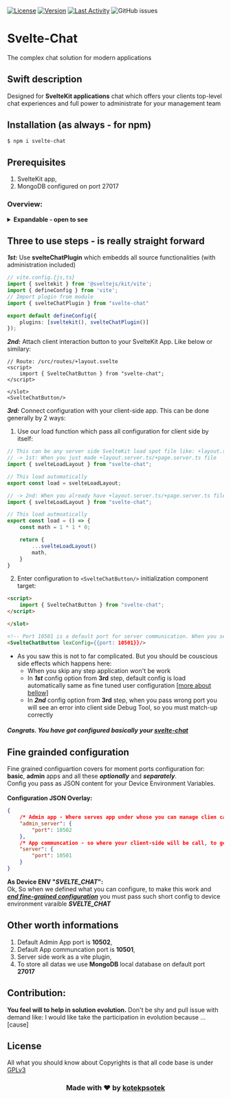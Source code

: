 [![License](https://img.shields.io/github/license/kotekpsotek/svelte-chat?logoColor=blue)](https://github.com/kotekpsotek/svelte-chat)
[![Version](https://img.shields.io/npm/v/svelte-chat)](https://github.com/kotekpsotek/svelte-chat)
[![Last Activity](https://img.shields.io/github/commit-activity/w/kotekpsotek/svelte-chat
)](https://github.com/kotekpsotek/svelte-chat)
![GitHub issues](https://img.shields.io/github/issues/kotekpsotek/svelte-chat)

# Svelte-Chat
The complex chat solution for modern applications

## Swift description
Designed for **SvelteKit applications** chat which offers your clients top-level chat experiences and full power to administrate for your management team

## Installation (as always - for npm)
```bash
$ npm i svelte-chat
```

## Prerequisites
1. SvelteKit app,
2. MongoDB configured on port 27017

### Overview:
<details>
    <summary>
        <b>Expandable - open to see</b>
    </summary>
    <h3><b>For clients app</b></h3>
    <ul>
        <li>Chat interaction on page content background</li>
        <img src="https://github.com/kotekpsotek/svelte-chat/tree/main/docs/client/svelteChatInteraction.png" alt="Svelte-Chat Imteraction element">
        <li>Empty Chat List</li>
        <img src="https://github.com/kotekpsotek/svelte-chat/tree/main/docs/client/svelteEmptyChatList.png" alt="Empty chat list">
        <li>Chat lists with some</li>
        <img src="https://github.com/kotekpsotek/svelte-chat/tree/main/docs/client/svelteChatsList.png" alt="Chat list with some chats">
        <li>Particular selected chat</li>
        <img src="https://github.com/kotekpsotek/svelte-chat/tree/main/docs/client/svelteChatBubbles.png" alt="Chat message bubles">
    </ul>
    <br>
    <h3><b>For admins app</b></h3>
    <ul>
        <li>Activiteies required to be an admin and stop</li>
        <ul>
            <li>Signup</li>
            <img src="https://github.com/kotekpsotek/svelte-chat/tree/main/docs/admin/signup.png">
            <li>Signin</li>
            <img src="https://github.com/kotekpsotek/svelte-chat/tree/main/docs/admin/signin.png">
            <li>Logout</li>
            <img src="https://github.com/kotekpsotek/svelte-chat/tree/main/docs/admin/logout.png">
        </ul>
        <li>Admin Panel</li>
        <ul>
            <li>Empty one</li>
            <img src="https://github.com/kotekpsotek/svelte-chat/tree/main/docs/admin/adminPanelEmpty.png">
            <li>One with open cases</li>
            <img src="https://github.com/kotekpsotek/svelte-chat/tree/main/docs/admin/adminPanel.png">
        </ul>
        <li>Chat conversation</li>
        <ul>
            <li>Messages and task/send-bar</li>
            <img src="https://github.com/kotekpsotek/svelte-chat/tree/main/docs/admin/chatConversation.png">
            <li>Chat Management Menu</li>
            <img src="https://github.com/kotekpsotek/svelte-chat/tree/main/docs/admin/chatManagementOptions.png">
        </ul>
    </ul>
</details>

## **Three to use steps - is really straight forward**
***1st:*** Use **svelteChatPlugin** which embedds all source functionalities (with administration included)
```typescript
// vite.config.{js,ts}
import { sveltekit } from '@sveltejs/kit/vite';
import { defineConfig } from 'vite';
// Import plugin from module
import { svelteChatPlugin } from "svelte-chat"

export default defineConfig({
	plugins: [sveltekit(), svelteChatPlugin()]
});
```

***2nd:*** Attach client interaction button to your SvelteKit App. Like below or similary:
```svelte
// Route: /src/routes/+layout.svelte
<script>
    import { SvelteChatButton } from "svelte-chat";
</script>

</slot>
<SvelteChatButton/>
```

***3rd:*** Connect configuration with your client-side app. This can be done generally by 2 ways:
1. Use our load function which pass all configuration for client side by itself:
<!-- (for my the simplest one) -->
```TypeScript
// This can be any server side SvelteKit load spot file like: +layout.server.ts located in scope where 'SvelteChatButton' is used
// -> 1st: When you just made +layout.server.ts/+page.server.ts file
import { svelteLoadLayout } from "svelte-chat";

// This load automatically
export const load = svelteLoadLayout;

// -> 2nd: When you already have +layout.server.ts/+page.server.ts file
import { svelteLoadLayout } from "svelte-chat";

// This load autmoatically
export const load = () => {
    const math = 1 * 1 * 0;

    return {
        ...svelteLoadLayout()
        math,
    }
}
```

2. Enter configuration to ```<SvelteChatButton/>``` initialization component target:

```HTML
<script>
    import { SvelteChatButton } from "svelte-chat";
</script>

</slot>

<!-- Port 10501 is a default port for server communication. When you setup other port, pass here -->
<SvelteChatButton lexConfig={{port: 10501}}/>
```

- As you saw this is not to far complicated. But you should be couscious side effects which happens here:
    - When you skip any step application won't be work
    - In ***1st*** config option from **3rd** step, default config is load automatically same as fine tuned user configuration <u>[more about bellow]</u>
    - In ***2nd*** config option from **3rd** step, when you pass wrong port you will see an error into client side Debug Tool, so you must match-up correctly

<h5>Congrats. You have got configured basically your <u>svelte-chat</u></h5>

## Fine grainded configuration
Fine grained configuartion covers for moment ports configuration for: **basic**, **admin** apps and all these ***optionally*** and ***separately***.<br/>
Config you pass as JSON content for your Device Environment Variables.<br/><br/>
**Configuration JSON Overlay:**
```JSON
{
    /* Admin app - Where serves app under whose you can manage clien cases */
    "admin_server": {
        "port": 10502
    },
    /* App communcation - so where your client-side will be call, to get and send informations */
    "server": {
        "port": 10501
    }
}
```

**As Device ENV "***SVELTE_CHAT***":**<br/>
Ok, So when we defined what you can configure, to make this work and <u>***end fine-grained configuration***</u> you must pass such short config to device environment varaible ***SVELTE_CHAT***


## Other worth informations
1. Default Admin App port is **10502**,
2. Default App communcation port is **10501**,
3. Server side work as a vite plugin,
4. To store all datas we use **MongoDB** local database on default port **27017**
<!-- 4. Default database is MongoDB and you should have it on your local machine port 27017 -->

## Contribution:
**You feel will to help in solution evolution.** Don't be shy and pull issue with demand like: I would like take the participation in evolution because ...[cause]

## License
All what you should know about Copyrights is that all code base is under <u>GPLv3</u>

<h3 align="center">Made with ❤️ by <b><a href="https://github.com/kotekpsotek">kotekpsotek</a></b></h3>

